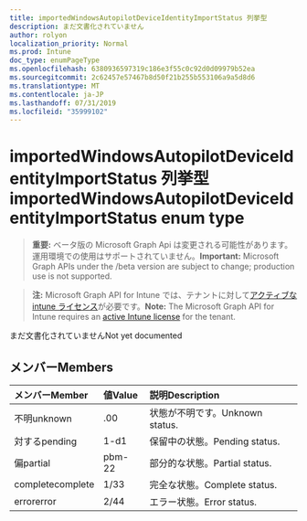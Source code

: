```yaml
---
title: importedWindowsAutopilotDeviceIdentityImportStatus 列挙型
description: まだ文書化されていません
author: rolyon
localization_priority: Normal
ms.prod: Intune
doc_type: enumPageType
ms.openlocfilehash: 6380936597319c186e3f55c0c92d0d09979b52ea
ms.sourcegitcommit: 2c62457e57467b8d50f21b255b553106a9a5d8d6
ms.translationtype: MT
ms.contentlocale: ja-JP
ms.lasthandoff: 07/31/2019
ms.locfileid: "35999102"
---
```

# <a name="importedwindowsautopilotdeviceidentityimportstatus-enum-type"></a><span data-ttu-id="bfe19-103">importedWindowsAutopilotDeviceIdentityImportStatus 列挙型</span><span class="sxs-lookup"><span data-stu-id="bfe19-103">importedWindowsAutopilotDeviceIdentityImportStatus enum type</span></span>

> <span data-ttu-id="bfe19-104">**重要:** ベータ版の Microsoft Graph Api は変更される可能性があります。運用環境での使用はサポートされていません。</span><span class="sxs-lookup"><span data-stu-id="bfe19-104">**Important:** Microsoft Graph APIs under the /beta version are subject to change; production use is not supported.</span></span>

> <span data-ttu-id="bfe19-105">**注:** Microsoft Graph API for Intune では、テナントに対して[アクティブな intune ライセンス](https://go.microsoft.com/fwlink/?linkid=839381)が必要です。</span><span class="sxs-lookup"><span data-stu-id="bfe19-105">**Note:** The Microsoft Graph API for Intune requires an [active Intune license](https://go.microsoft.com/fwlink/?linkid=839381) for the tenant.</span></span>

<span data-ttu-id="bfe19-106">まだ文書化されていません</span><span class="sxs-lookup"><span data-stu-id="bfe19-106">Not yet documented</span></span>

## <a name="members"></a><span data-ttu-id="bfe19-107">メンバー</span><span class="sxs-lookup"><span data-stu-id="bfe19-107">Members</span></span>
|<span data-ttu-id="bfe19-108">メンバー</span><span class="sxs-lookup"><span data-stu-id="bfe19-108">Member</span></span>|<span data-ttu-id="bfe19-109">値</span><span class="sxs-lookup"><span data-stu-id="bfe19-109">Value</span></span>|<span data-ttu-id="bfe19-110">説明</span><span class="sxs-lookup"><span data-stu-id="bfe19-110">Description</span></span>|
|:---|:---|:---|
|<span data-ttu-id="bfe19-111">不明</span><span class="sxs-lookup"><span data-stu-id="bfe19-111">unknown</span></span>|<span data-ttu-id="bfe19-112">.0</span><span class="sxs-lookup"><span data-stu-id="bfe19-112">0</span></span>|<span data-ttu-id="bfe19-113">状態が不明です。</span><span class="sxs-lookup"><span data-stu-id="bfe19-113">Unknown status.</span></span>|
|<span data-ttu-id="bfe19-114">対する</span><span class="sxs-lookup"><span data-stu-id="bfe19-114">pending</span></span>|<span data-ttu-id="bfe19-115">1-d</span><span class="sxs-lookup"><span data-stu-id="bfe19-115">1</span></span>|<span data-ttu-id="bfe19-116">保留中の状態。</span><span class="sxs-lookup"><span data-stu-id="bfe19-116">Pending status.</span></span>|
|<span data-ttu-id="bfe19-117">偏</span><span class="sxs-lookup"><span data-stu-id="bfe19-117">partial</span></span>|<span data-ttu-id="bfe19-118">pbm-2</span><span class="sxs-lookup"><span data-stu-id="bfe19-118">2</span></span>|<span data-ttu-id="bfe19-119">部分的な状態。</span><span class="sxs-lookup"><span data-stu-id="bfe19-119">Partial status.</span></span>|
|<span data-ttu-id="bfe19-120">complete</span><span class="sxs-lookup"><span data-stu-id="bfe19-120">complete</span></span>|<span data-ttu-id="bfe19-121">1/3</span><span class="sxs-lookup"><span data-stu-id="bfe19-121">3</span></span>|<span data-ttu-id="bfe19-122">完全な状態。</span><span class="sxs-lookup"><span data-stu-id="bfe19-122">Complete status.</span></span>|
|<span data-ttu-id="bfe19-123">error</span><span class="sxs-lookup"><span data-stu-id="bfe19-123">error</span></span>|<span data-ttu-id="bfe19-124">2/4</span><span class="sxs-lookup"><span data-stu-id="bfe19-124">4</span></span>|<span data-ttu-id="bfe19-125">エラー状態。</span><span class="sxs-lookup"><span data-stu-id="bfe19-125">Error status.</span></span>|





